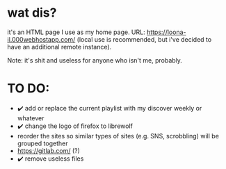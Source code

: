 # wat dis?
it's an HTML page I use as my home page.
URL: https://loona-il.000webhostapp.com/ (local use is recommended, but i've decided to have an additional remote instance).

Note: it's shit and useless for anyone who isn't me, probably.

# TO DO:
- ✔️ add or replace the current playlist with my discover weekly or whatever
- ✔️ change the logo of firefox to librewolf
- reorder the sites so similar types of sites (e.g. SNS, scrobbling) will be grouped together
- https://gitlab.com/ (?)
- ✔️ remove useless files
